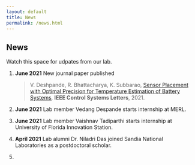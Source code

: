 ```yaml
---
layout: default
title: News
permalink: /news.html
---
```

## News 
Watch this space for udpates from our lab.

1. **June 2021** New journal paper published 
   > V. Deshpande, R. Bhattacharya, K. Subbarao, [Sensor Placement with Optimal Precision for Temperature Estimation of Battery Systems](https://arxiv.org/pdf/2105.05976.pdf), **IEEE Control Systems Letters**, 2021.
    
2. **June 2021** Lab member Vedang Despande starts internship at MERL.
3. **June 2021** Lab member Vaishnav Tadiparthi starts internship at University of Florida Innovation Station. 
4. **April 2021**  Lab alumni Dr. Niladri Das joined Sandia National Laboratories as a postdoctoral scholar.
5. 